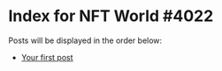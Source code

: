 # Index for NFT World #4022
Posts will be displayed in the order below:

- [Your first post](./001-first.md)

